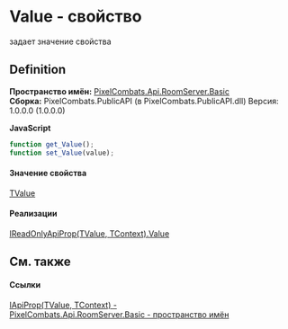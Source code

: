 # Value - свойство


задает значение свойства



## Definition
**Пространство имён:** <a href="299769b5-0515-f682-c4bd-afa5af18175d">PixelCombats.Api.RoomServer.Basic</a>  
**Сборка:** PixelCombats.PublicAPI (в PixelCombats.PublicAPI.dll) Версия: 1.0.0.0 (1.0.0.0)

**JavaScript**
``` JavaScript
function get_Value();
function set_Value(value);
```



#### Значение свойства
<a href="c9eff8a0-836a-2f39-ef16-60c450c5b769">TValue</a>

#### Реализации
<a href="a20e788a-a7d8-b3ee-8f7e-bbdf8d91683f">IReadOnlyApiProp(TValue, TContext).Value</a>  


## См. также


#### Ссылки
<a href="c9eff8a0-836a-2f39-ef16-60c450c5b769">IApiProp(TValue, TContext) - </a>  
<a href="299769b5-0515-f682-c4bd-afa5af18175d">PixelCombats.Api.RoomServer.Basic - пространство имён</a>  

